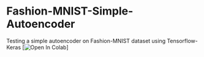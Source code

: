 # Fashion-MNIST-Simple-Autoencoder
Testing a simple autoencoder on Fashion-MNIST dataset using Tensorflow-Keras
[![Open In Colab](https://colab.research.google.com/github/MI-K253/Fashion-MNIST-Simple-Autoencoder/blob/main/Fashion_MNIST_Simple_Autoencoder.ipynb)]

